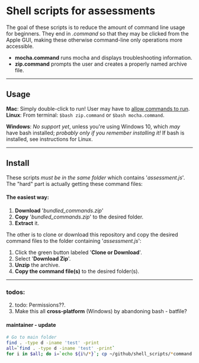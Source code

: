 # Shell scripts for assessments

The goal of these scripts is to reduce the amount of command line usage for beginners. They end in _.command_ so that they may be clicked from the Apple GUI, making these otherwise command-line only operations more accessible.

  - __mocha.command__ runs mocha and displays troubleshooting information.
  - __zip.command__ prompts the user and creates a properly named archive file.

<hr>

## Usage

__Mac__: Simply double-click to run! User may have to [allow commands to run](https://kb.wisc.edu/helpdesk/page.php?id=25443).<br>
__Linux__: From terminal: `$bash zip.command` or `$bash mocha.command`.

__Windows__: _No support yet_, unless you're using Windows 10, which _may_ have bash installed; _probably only if you remember installing it!_ If bash is installed, see instructions for Linux.

<hr>

## Install

These scripts _must be in the same folder_ which contains '_assessment.js_'.<br>
The "hard" part is actually getting these command files:

#### The easiest way:
1. __Download__ '<i>bundled_commands.zip</i>'
2. __Copy__ '<i>bundled_commands.zip</i>' to the desired folder.
3. __Extract__ it.

The other is to clone or download this repository and copy the desired command files to the folder containing '_assessment.js_':
1. Click the green button labeled '__Clone or Download__'.
2. Select '__Download Zip__'.
3. __Unzip__ the archive.
4. __Copy the command file(s)__ to the desired folder(s).

<hr>

### todos:
2. todo: Permissions??.
3. Make this all __cross-platform__ (Windows) by abandoning bash - batfile?

#### maintainer - update

```bash
# Go to main folder
find . -type d -iname 'test' -print
all=`find . -type d -iname 'test' -print`
for i in $all; do i=`echo ${i%/*}`; cp ~/github/shell_scripts/*command $i; done
```
